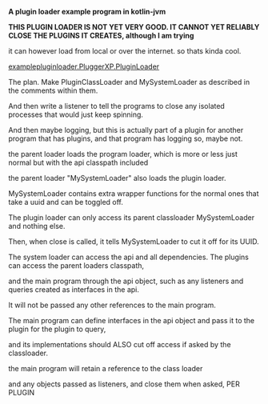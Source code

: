 **A plugin loader example program in kotlin-jvm**

**THIS PLUGIN LOADER IS NOT YET VERY GOOD. IT CANNOT YET RELIABLY CLOSE THE PLUGINS IT CREATES, although I am trying**

it can however load from local or over the internet. so thats kinda cool.

[examplepluginloader.PluggerXP.PluginLoader](examplepluginloader/src/main/kotlin/examplepluginloader/PluggerXP/PluginLoader.kt)

The plan. Make PluginClassLoader and MySystemLoader as described in the comments within them. 

And then write a listener to tell the programs to close any isolated processes that would just keep spinning. 

And then maybe logging, but this is actually part of a plugin for another program that has plugins, and that program has logging so, maybe not.

the parent loader loads the program loader, which is more or less just normal but with the api classpath included

the parent loader "MySystemLoader" also loads the plugin loader. 

MySystemLoader contains extra wrapper functions for the normal ones that take a uuid and can be toggled off.

The plugin loader can only access its parent classloader MySystemLoader and nothing else.

Then, when close is called, it tells MySystemLoader to cut it off for its UUID.

The system loader can access the api and all dependencies. The plugins can access the parent loaders classpath, 

and the main program through the api object, such as any listeners and queries created as interfaces in the api. 

It will not be passed any other references to the main program.

The main program can define interfaces in the api object and pass it to the plugin for the plugin to query, 

and its implementations should ALSO cut off access if asked by the classloader.

the main program will retain a reference to the class loader 

and any objects passed as listeners, and close them when asked, PER PLUGIN